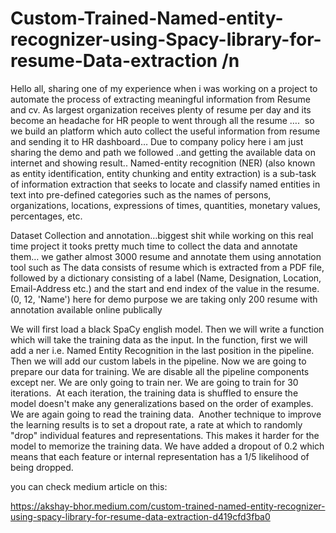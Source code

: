 # Custom-Trained-Named-entity-recognizer-using-Spacy-library-for-resume-Data-extraction /n

Hello all, sharing one of my experience when i was working on a project to automate the process of extracting meaningful information from Resume and cv. As largest organization receives plenty of resume per day and its become an headache for HR people to went through all the resume …. 
so we build an platform which auto collect the useful information from resume and sending it to HR dashboard…
Due to company policy here i am just sharing the demo and path we followed ..and getting the available data on internet and showing result..
Named-entity recognition (NER) (also known as entity identification, entity chunking and entity extraction) is a sub-task of information extraction that seeks to locate and classify named entities in text into pre-defined categories such as the names of persons, organizations, locations, expressions of times, quantities, monetary values, percentages, etc.


Dataset Collection and annotation…biggest shit
while working on this real time project it tooks pretty much time to collect the data and annotate them…
we gather almost 3000 resume and annotate them using annotation tool such as The data consists of resume which is extracted from a PDF file, followed by a dictionary consisting of a label (Name, Designation, Location, Email-Address etc.) and the start and end index of the value in the resume.
(0, 12, 'Name')
here for demo purpose we are taking only 200 resume with annotation available online publically


We will first load a black SpaCy english model. Then we will write a function which will take the training data as the input. In the function, first we will add a ner i.e. Named Entity Recognition in the last position in the pipeline. Then we will add our custom labels in the pipeline.
Now we are going to prepare our data for training. We are disable all the pipeline components except ner. We are only going to train ner. We are going to train for 30 iterations.
 At each iteration, the training data is shuffled to ensure the model doesn't make any generalizations based on the order of examples. We are again going to read the training data. 
Another technique to improve the learning results is to set a dropout rate, a rate at which to randomly "drop" individual features and representations. This makes it harder for the model to memorize the training data. We have added a dropout of 0.2 which means that each feature or internal representation has a 1/5 likelihood of being dropped.


you can check medium article on this:

https://akshay-bhor.medium.com/custom-trained-named-entity-recognizer-using-spacy-library-for-resume-data-extraction-d419cfd3fba0
